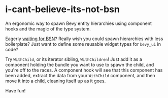 # i-cant-believe-its-not-bsn

An ergonomic way to spawn Bevy entity hierarchies using component hooks and the magic of the type system.

Eagerly [waiting for BSN](https://github.com/bevyengine/bevy/discussions/14437)?
Really wish you could spawn hierarchies with less boilerplate?
Just want to define some reusable widget types for `bevy_ui` in code?

Try `WithChild`, or its iterator sibling, `WithChildren`!
Just add it as a component holding the bundle you want to use to spawn the child, and you're off to the races.
A component hook will see that this component has been added, extract the data from your `WithChild` component, and then move it into a child, cleaning itself up as it goes.

Have fun!

